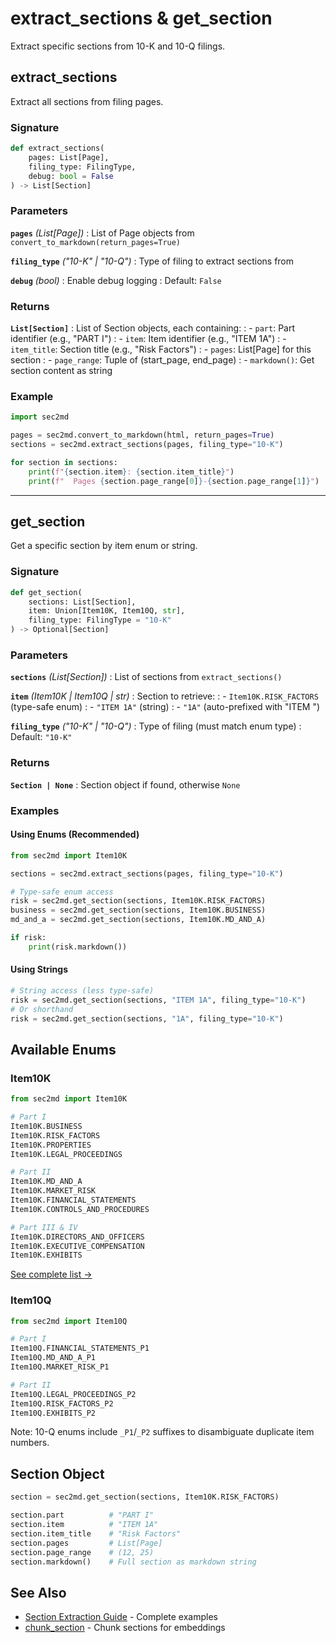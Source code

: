 # extract_sections & get_section

Extract specific sections from 10-K and 10-Q filings.

## extract_sections

Extract all sections from filing pages.

### Signature

```python
def extract_sections(
    pages: List[Page],
    filing_type: FilingType,
    debug: bool = False
) -> List[Section]
```

### Parameters

**`pages`** *(List[Page])*
: List of Page objects from `convert_to_markdown(return_pages=True)`

**`filing_type`** *("10-K" | "10-Q")*
: Type of filing to extract sections from

**`debug`** *(bool)*
: Enable debug logging
: Default: `False`

### Returns

**`List[Section]`**
: List of Section objects, each containing:
: - `part`: Part identifier (e.g., "PART I")
: - `item`: Item identifier (e.g., "ITEM 1A")
: - `item_title`: Section title (e.g., "Risk Factors")
: - `pages`: List[Page] for this section
: - `page_range`: Tuple of (start_page, end_page)
: - `markdown()`: Get section content as string

### Example

```python
import sec2md

pages = sec2md.convert_to_markdown(html, return_pages=True)
sections = sec2md.extract_sections(pages, filing_type="10-K")

for section in sections:
    print(f"{section.item}: {section.item_title}")
    print(f"  Pages {section.page_range[0]}-{section.page_range[1]}")
```

---

## get_section

Get a specific section by item enum or string.

### Signature

```python
def get_section(
    sections: List[Section],
    item: Union[Item10K, Item10Q, str],
    filing_type: FilingType = "10-K"
) -> Optional[Section]
```

### Parameters

**`sections`** *(List[Section])*
: List of sections from `extract_sections()`

**`item`** *(Item10K | Item10Q | str)*
: Section to retrieve:
: - `Item10K.RISK_FACTORS` (type-safe enum)
: - `"ITEM 1A"` (string)
: - `"1A"` (auto-prefixed with "ITEM ")

**`filing_type`** *("10-K" | "10-Q")*
: Type of filing (must match enum type)
: Default: `"10-K"`

### Returns

**`Section | None`**
: Section object if found, otherwise `None`

### Examples

#### Using Enums (Recommended)

```python
from sec2md import Item10K

sections = sec2md.extract_sections(pages, filing_type="10-K")

# Type-safe enum access
risk = sec2md.get_section(sections, Item10K.RISK_FACTORS)
business = sec2md.get_section(sections, Item10K.BUSINESS)
md_and_a = sec2md.get_section(sections, Item10K.MD_AND_A)

if risk:
    print(risk.markdown())
```

#### Using Strings

```python
# String access (less type-safe)
risk = sec2md.get_section(sections, "ITEM 1A", filing_type="10-K")
# Or shorthand
risk = sec2md.get_section(sections, "1A", filing_type="10-K")
```

## Available Enums

### Item10K

```python
from sec2md import Item10K

# Part I
Item10K.BUSINESS
Item10K.RISK_FACTORS
Item10K.PROPERTIES
Item10K.LEGAL_PROCEEDINGS

# Part II
Item10K.MD_AND_A
Item10K.MARKET_RISK
Item10K.FINANCIAL_STATEMENTS
Item10K.CONTROLS_AND_PROCEDURES

# Part III & IV
Item10K.DIRECTORS_AND_OFFICERS
Item10K.EXECUTIVE_COMPENSATION
Item10K.EXHIBITS
```

[See complete list →](../usage/sections.md#available-section-enums)

### Item10Q

```python
from sec2md import Item10Q

# Part I
Item10Q.FINANCIAL_STATEMENTS_P1
Item10Q.MD_AND_A_P1
Item10Q.MARKET_RISK_P1

# Part II
Item10Q.LEGAL_PROCEEDINGS_P2
Item10Q.RISK_FACTORS_P2
Item10Q.EXHIBITS_P2
```

Note: 10-Q enums include `_P1`/`_P2` suffixes to disambiguate duplicate item numbers.

## Section Object

```python
section = sec2md.get_section(sections, Item10K.RISK_FACTORS)

section.part          # "PART I"
section.item          # "ITEM 1A"
section.item_title    # "Risk Factors"
section.pages         # List[Page]
section.page_range    # (12, 25)
section.markdown()    # Full section as markdown string
```

## See Also

- [Section Extraction Guide](../usage/sections.md) - Complete examples
- [chunk_section](chunk.md) - Chunk sections for embeddings
